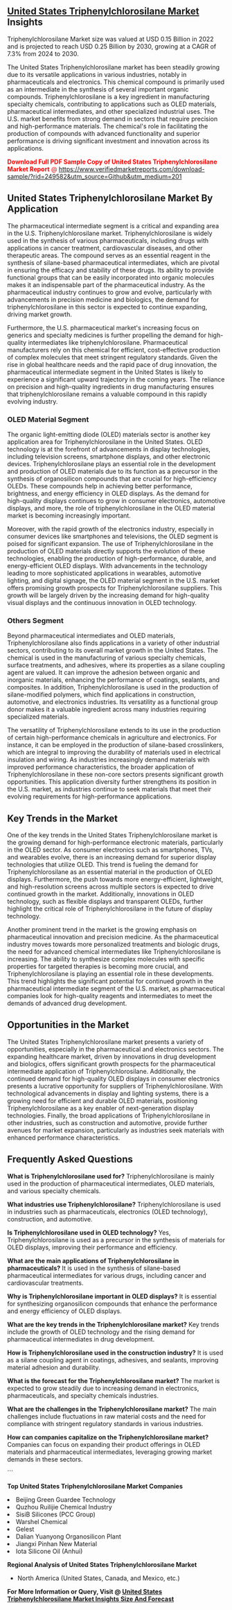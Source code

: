 <h2><a href="https://www.verifiedmarketreports.com/download-sample/?rid=249582&amp;utm_source=Github&amp;utm_medium=201" target="_blank">United States Triphenylchlorosilane Market</a> Insights</h2><p>Triphenylchlorosilane Market size was valued at USD 0.15 Billion in 2022 and is projected to reach USD 0.25 Billion by 2030, growing at a CAGR of 7.3% from 2024 to 2030.</p><p><p>The United States Triphenylchlorosilane market has been steadily growing due to its versatile applications in various industries, notably in pharmaceuticals and electronics. This chemical compound is primarily used as an intermediate in the synthesis of several important organic compounds. Triphenylchlorosilane is a key ingredient in manufacturing specialty chemicals, contributing to applications such as OLED materials, pharmaceutical intermediates, and other specialized industrial uses. The U.S. market benefits from strong demand in sectors that require precision and high-performance materials. The chemical's role in facilitating the production of compounds with advanced functionality and superior performance is driving significant investment and innovation across its applications.</p><p><p><span class=""><span style="color: #ff0000;"><strong>Download Full PDF Sample Copy of United States Triphenylchlorosilane Market Report</strong> @ </span><a href="https://www.verifiedmarketreports.com/download-sample/?rid=249582&amp;utm_source=Github&amp;utm_medium=201" target="_blank">https://www.verifiedmarketreports.com/download-sample/?rid=249582&amp;utm_source=Github&amp;utm_medium=201</a></span></p></p><h2>United States Triphenylchlorosilane Market By Application</h2><p>The pharmaceutical intermediate segment is a critical and expanding area in the U.S. Triphenylchlorosilane market. Triphenylchlorosilane is widely used in the synthesis of various pharmaceuticals, including drugs with applications in cancer treatment, cardiovascular diseases, and other therapeutic areas. The compound serves as an essential reagent in the synthesis of silane-based pharmaceutical intermediates, which are pivotal in ensuring the efficacy and stability of these drugs. Its ability to provide functional groups that can be easily incorporated into organic molecules makes it an indispensable part of the pharmaceutical industry. As the pharmaceutical industry continues to grow and evolve, particularly with advancements in precision medicine and biologics, the demand for triphenylchlorosilane in this sector is expected to continue expanding, driving market growth.<p>Furthermore, the U.S. pharmaceutical market's increasing focus on generics and specialty medicines is further propelling the demand for high-quality intermediates like triphenylchlorosilane. Pharmaceutical manufacturers rely on this chemical for efficient, cost-effective production of complex molecules that meet stringent regulatory standards. Given the rise in global healthcare needs and the rapid pace of drug innovation, the pharmaceutical intermediate segment in the United States is likely to experience a significant upward trajectory in the coming years. The reliance on precision and high-quality ingredients in drug manufacturing ensures that triphenylchlorosilane remains a valuable compound in this rapidly evolving industry.</p><h3>OLED Material Segment</h3><p>The organic light-emitting diode (OLED) materials sector is another key application area for Triphenylchlorosilane in the United States. OLED technology is at the forefront of advancements in display technologies, including television screens, smartphone displays, and other electronic devices. Triphenylchlorosilane plays an essential role in the development and production of OLED materials due to its function as a precursor in the synthesis of organosilicon compounds that are crucial for high-efficiency OLEDs. These compounds help in achieving better performance, brightness, and energy efficiency in OLED displays. As the demand for high-quality displays continues to grow in consumer electronics, automotive displays, and more, the role of triphenylchlorosilane in the OLED material market is becoming increasingly important.<p>Moreover, with the rapid growth of the electronics industry, especially in consumer devices like smartphones and televisions, the OLED segment is poised for significant expansion. The use of Triphenylchlorosilane in the production of OLED materials directly supports the evolution of these technologies, enabling the production of high-performance, durable, and energy-efficient OLED displays. With advancements in the technology leading to more sophisticated applications in wearables, automotive lighting, and digital signage, the OLED material segment in the U.S. market offers promising growth prospects for Triphenylchlorosilane suppliers. This growth will be largely driven by the increasing demand for high-quality visual displays and the continuous innovation in OLED technology.</p><h3>Others Segment</h3><p>Beyond pharmaceutical intermediates and OLED materials, Triphenylchlorosilane also finds applications in a variety of other industrial sectors, contributing to its overall market growth in the United States. The chemical is used in the manufacturing of various specialty chemicals, surface treatments, and adhesives, where its properties as a silane coupling agent are valued. It can improve the adhesion between organic and inorganic materials, enhancing the performance of coatings, sealants, and composites. In addition, Triphenylchlorosilane is used in the production of silane-modified polymers, which find applications in construction, automotive, and electronics industries. Its versatility as a functional group donor makes it a valuable ingredient across many industries requiring specialized materials.<p>The versatility of Triphenylchlorosilane extends to its use in the production of certain high-performance chemicals in agriculture and electronics. For instance, it can be employed in the production of silane-based crosslinkers, which are integral to improving the durability of materials used in electrical insulation and wiring. As industries increasingly demand materials with improved performance characteristics, the broader application of Triphenylchlorosilane in these non-core sectors presents significant growth opportunities. This application diversity further strengthens its position in the U.S. market, as industries continue to seek materials that meet their evolving requirements for high-performance applications.</p><h2>Key Trends in the Market</h2><p>One of the key trends in the United States Triphenylchlorosilane market is the growing demand for high-performance electronic materials, particularly in the OLED sector. As consumer electronics such as smartphones, TVs, and wearables evolve, there is an increasing demand for superior display technologies that utilize OLED. This trend is fueling the demand for Triphenylchlorosilane as an essential material in the production of OLED displays. Furthermore, the push towards more energy-efficient, lightweight, and high-resolution screens across multiple sectors is expected to drive continued growth in the market. Additionally, innovations in OLED technology, such as flexible displays and transparent OLEDs, further highlight the critical role of Triphenylchlorosilane in the future of display technology.<p>Another prominent trend in the market is the growing emphasis on pharmaceutical innovation and precision medicine. As the pharmaceutical industry moves towards more personalized treatments and biologic drugs, the need for advanced chemical intermediates like Triphenylchlorosilane is increasing. The ability to synthesize complex molecules with specific properties for targeted therapies is becoming more crucial, and Triphenylchlorosilane is playing an essential role in these developments. This trend highlights the significant potential for continued growth in the pharmaceutical intermediate segment of the U.S. market, as pharmaceutical companies look for high-quality reagents and intermediates to meet the demands of advanced drug development.</p><h2>Opportunities in the Market</h2><p>The United States Triphenylchlorosilane market presents a variety of opportunities, especially in the pharmaceutical and electronics sectors. The expanding healthcare market, driven by innovations in drug development and biologics, offers significant growth prospects for the pharmaceutical intermediate application of Triphenylchlorosilane. Additionally, the continued demand for high-quality OLED displays in consumer electronics presents a lucrative opportunity for suppliers of Triphenylchlorosilane. With technological advancements in display and lighting systems, there is a growing need for efficient and durable OLED materials, positioning Triphenylchlorosilane as a key enabler of next-generation display technologies. Finally, the broad applications of Triphenylchlorosilane in other industries, such as construction and automotive, provide further avenues for market expansion, particularly as industries seek materials with enhanced performance characteristics.</p><h2>Frequently Asked Questions</h2><p><b>What is Triphenylchlorosilane used for?</b> Triphenylchlorosilane is mainly used in the production of pharmaceutical intermediates, OLED materials, and various specialty chemicals.</p><p><b>What industries use Triphenylchlorosilane?</b> Triphenylchlorosilane is used in industries such as pharmaceuticals, electronics (OLED technology), construction, and automotive.</p><p><b>Is Triphenylchlorosilane used in OLED technology?</b> Yes, Triphenylchlorosilane is used as a precursor in the synthesis of materials for OLED displays, improving their performance and efficiency.</p><p><b>What are the main applications of Triphenylchlorosilane in pharmaceuticals?</b> It is used in the synthesis of silane-based pharmaceutical intermediates for various drugs, including cancer and cardiovascular treatments.</p><p><b>Why is Triphenylchlorosilane important in OLED displays?</b> It is essential for synthesizing organosilicon compounds that enhance the performance and energy efficiency of OLED displays.</p><p><b>What are the key trends in the Triphenylchlorosilane market?</b> Key trends include the growth of OLED technology and the rising demand for pharmaceutical intermediates in drug development.</p><p><b>How is Triphenylchlorosilane used in the construction industry?</b> It is used as a silane coupling agent in coatings, adhesives, and sealants, improving material adhesion and durability.</p><p><b>What is the forecast for the Triphenylchlorosilane market?</b> The market is expected to grow steadily due to increasing demand in electronics, pharmaceuticals, and specialty chemicals industries.</p><p><b>What are the challenges in the Triphenylchlorosilane market?</b> The main challenges include fluctuations in raw material costs and the need for compliance with stringent regulatory standards in various industries.</p><p><b>How can companies capitalize on the Triphenylchlorosilane market?</b> Companies can focus on expanding their product offerings in OLED materials and pharmaceutical intermediates, leveraging growing market demands in these sectors.</p>```</p><p><strong>Top United States Triphenylchlorosilane Market Companies</strong></p><div data-test-id=""><p><li>Beijing Green Guardee Technology</li><li> Quzhou Ruilijie Chemical Industry</li><li> SisiB Silicones (PCC Group)</li><li> Warshel Chemical</li><li> Gelest</li><li> Dalian Yuanyong Organosilicon Plant</li><li> Jiangxi Pinhan New Material</li><li> Iota Silicone Oil (Anhui)</li></p><div><strong>Regional Analysis of&nbsp;United States Triphenylchlorosilane Market</strong></div><ul><li dir="ltr"><p dir="ltr">North America&nbsp;(United States, Canada, and Mexico, etc.)</p></li></ul><p><strong>For More Information or Query, Visit @&nbsp;</strong><strong><a href="https://www.verifiedmarketreports.com/product/triphenylchlorosilane-market/?utm_source=Github&amp;utm_medium=201" target="_blank">United States Triphenylchlorosilane Market Insights Size And Forecast</a></strong></p></div>
